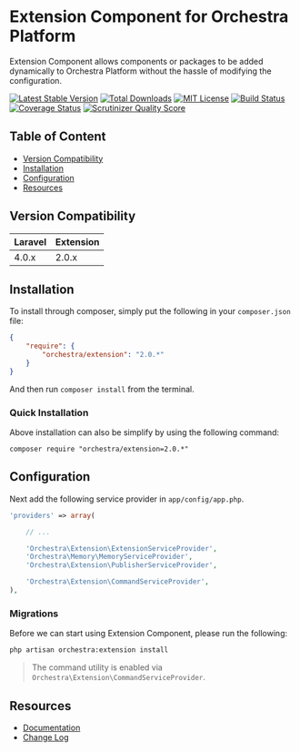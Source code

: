 Extension Component for Orchestra Platform
==============

Extension Component allows components or packages to be added dynamically to Orchestra Platform without the hassle of modifying the configuration.

[![Latest Stable Version](https://img.shields.io/github/release/orchestral/extension.svg?style=flat)](https://packagist.org/packages/orchestra/extension)
[![Total Downloads](https://img.shields.io/packagist/dt/orchestra/extension.svg?style=flat)](https://packagist.org/packages/orchestra/extension)
[![MIT License](https://img.shields.io/packagist/l/orchestra/extension.svg?style=flat)](https://packagist.org/packages/orchestra/extension)
[![Build Status](https://img.shields.io/travis/orchestral/extension/2.0.svg?style=flat)](https://travis-ci.org/orchestral/extension)
[![Coverage Status](https://img.shields.io/coveralls/orchestral/extension/2.0.svg?style=flat)](https://coveralls.io/r/orchestral/extension?branch=2.0)
[![Scrutinizer Quality Score](https://img.shields.io/scrutinizer/g/orchestral/extension/2.0.svg?style=flat)](https://scrutinizer-ci.com/g/orchestral/extension/)

## Table of Content

* [Version Compatibility](#version-compatibility)
* [Installation](#installation)
* [Configuration](#configuration)
* [Resources](#resources)

## Version Compatibility

Laravel    | Extension
:----------|:----------
 4.0.x     | 2.0.x

## Installation

To install through composer, simply put the following in your `composer.json` file:

```json
{
    "require": {
        "orchestra/extension": "2.0.*"
    }
}
```

And then run `composer install` from the terminal.

### Quick Installation

Above installation can also be simplify by using the following command:

    composer require "orchestra/extension=2.0.*"

## Configuration

Next add the following service provider in `app/config/app.php`.

```php
'providers' => array(

	// ...

	'Orchestra\Extension\ExtensionServiceProvider',
	'Orchestra\Memory\MemoryServiceProvider',
	'Orchestra\Extension\PublisherServiceProvider',

	'Orchestra\Extension\CommandServiceProvider',
),
```

### Migrations

Before we can start using Extension Component, please run the following:

```bash
php artisan orchestra:extension install
```

> The command utility is enabled via `Orchestra\Extension\CommandServiceProvider`.

## Resources

* [Documentation](http://orchestraplatform.com/docs/2.0/components/extension)
* [Change Log](http://orchestraplatform.com/docs/2.0/components/extension/changes#v2.0)
